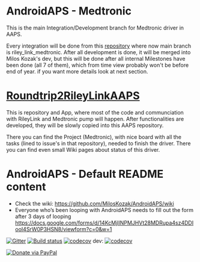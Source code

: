 # AndroidAPS - Medtronic 

This is the main Integration/Development branch for Medtronic driver in AAPS.

Every integration will be done from this [repository](https://github.com/andyrozman/AndroidAPS) where now main branch is riley_link_medtronic. After all development is done, it will be merged into Milos Kozak's dev, but this will be done after all internal Milestones have been done (all 7 of them), which from time view probably won't be before end of year. if you want more details look at next section.

# [Roundtrip2RileyLinkAAPS](https://github.com/andyrozman/Roundtrip2RileyLinkAAPS)

This is repository and App, where most of the code and communciation with RileyLink and Medtronic pump will happen. After functionalities are developed, they will be slowly copied into this AAPS repository.

There you can find the Project (Medtronic), with nice board with all the tasks (lined to issue's in that repository), needed to finish the driver. There you can find even small Wiki pages about status of this driver.


# AndroidAPS - Default README content

* Check the wiki: https://github.com/MilosKozak/AndroidAPS/wiki
*  Everyone who’s been looping with AndroidAPS needs to fill out the form after 3 days of looping  https://docs.google.com/forms/d/14KcMjlINPMJHVt28MDRupa4sz4DDIooI4SrW0P3HSN8/viewform?c=0&w=1

[![Gitter](https://badges.gitter.im/MilosKozak/AndroidAPS.svg)](https://gitter.im/MilosKozak/AndroidAPS?utm_source=badge&utm_medium=badge&utm_campaign=pr-badge&utm_content=badge)
[![Build status](https://travis-ci.org/MilosKozak/AndroidAPS.svg?branch=master)](https://travis-ci.org/MilosKozak/AndroidAPS)
[![codecov](https://codecov.io/gh/MilosKozak/AndroidAPS/branch/master/graph/badge.svg)](https://codecov.io/gh/MilosKozak/AndroidAPS)
dev: [![codecov](https://codecov.io/gh/MilosKozak/AndroidAPS/branch/dev/graph/badge.svg)](https://codecov.io/gh/MilosKozak/AndroidAPS)

[![Donate via PayPal](https://www.paypalobjects.com/en_US/i/btn/btn_donateCC_LG.gif)](https://www.paypal.com/cgi-bin/webscr?cmd=_s-xclick&hosted_button_id=Y4LHGJJESAVB8)
